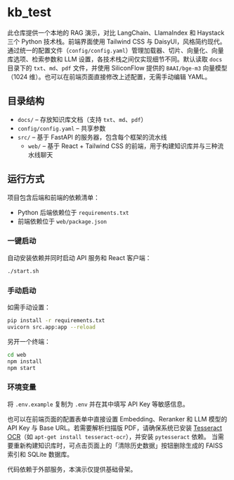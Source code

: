 # kb_test

此仓库提供一个本地的 RAG 演示，对比 LangChain、LlamaIndex 和 Haystack 三个 Python 技术栈。前端界面使用 Tailwind CSS 与 DaisyUI，风格简约现代。通过统一的配置文件（`config/config.yaml`）管理加载器、切片、向量化、向量库选项、检索参数和 LLM 设置，各技术栈之间仅实现细节不同。默认读取 `docs` 目录下的 `txt`、`md`、`pdf` 文件，并使用 SiliconFlow 提供的 `BAAI/bge-m3` 向量模型（1024 维）。也可以在前端页面直接修改上述配置，无需手动编辑 YAML。


## 目录结构

- `docs/` – 存放知识库文档（支持 `txt`、`md`、`pdf`）
- `config/config.yaml` – 共享参数
- `src/` – 基于 FastAPI 的服务器，包含每个框架的流水线
  - `web/` – 基于 React + Tailwind CSS 的前端，用于构建知识库并与三种流水线聊天

## 运行方式

项目包含后端和前端的依赖清单：


- Python 后端依赖位于 `requirements.txt`
- 前端依赖位于 `web/package.json`

### 一键启动

自动安装依赖并同时启动 API 服务和 React 客户端：

```bash
./start.sh
```

### 手动启动

如需手动设置：

```bash
pip install -r requirements.txt
uvicorn src.app:app --reload
```

另开一个终端：

```bash
cd web
npm install
npm start
```

### 环境变量

将 `.env.example` 复制为 `.env` 并在其中填写 API Key 等敏感信息。

也可以在前端页面的配置表单中直接设置 Embedding、Reranker 和 LLM 模型的 API Key 与 Base URL。若需要解析扫描版 PDF，请确保系统已安装 [Tesseract OCR](https://tesseract-ocr.github.io/tessdoc/Home.html)（如 `apt-get install tesseract-ocr`），并安装 `pytesseract` 依赖。
当需要重新构建知识库时，可点击页面上的「清除历史数据」按钮删除生成的 FAISS 索引和 SQLite 数据库。


代码依赖于外部服务，本演示仅提供基础骨架。
